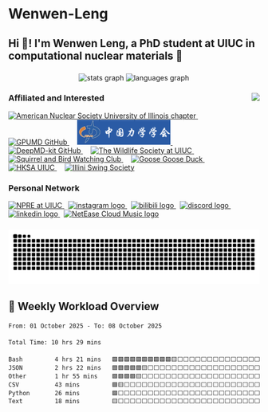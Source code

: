   # Wenwen-Leng

  <h2 align="left">Hi 👋! I'm Wenwen Leng, a PhD student at UIUC in computational nuclear materials 🚀</h2>

  ###

  <div align="center">
    <img src="https://github-readme-stats.vercel.app/api?username=Wanwan-Laang&hide_title=true&hide_rank=false&show_icons=true&include_all_commits=true&count_private=true&disable_animations=false&theme=dracula&locale=en&hide_border=false" height="150" alt="stats graph"  />
    <img src="https://github-readme-stats.vercel.app/api/top-langs?username=Wanwan-Laang&locale=en&hide_title=true&layout=compact&card_width=320&langs_count=5&theme=dracula&hide_border=false" height="150" alt="languages graph"  />
  </div>

  ###

  <img align="right" height="150" src="https://media1.giphy.com/media/v1.Y2lkPTc5MGI3NjExdG1tbmV0ZWJrZXloc253bjJsMnlzc3dmZ2p3MTRrMGVqMTJlZW9lMiZlcD12MV9pbnRlcm5hbF9naWZfYnlfaWQmY3Q9Zw/zZC2AqB84z7zFnlkbF/giphy.gif"  />

  ### Affiliated and Interested

  <div align="left">
    <a href="https://ans.npre.illinois.edu/" target="_blank">
      <img src="https://github.com/Wanwan-Laang/Wanwan-Laang/blob/main/images/ANS.jpg" height="50" alt="American Nuclear Society University of Illinois chapter" />
    </a>
    <img width="12" /> 
    <a href="https://github.com/brucefan1983/GPUMD" target="_blank">
      <img src="https://raw.githubusercontent.com/brucefan1983/GPUMD/master/logo/logo-main-arctic.png" height="50" alt="GPUMD GitHub" />
    </a>
    <img width="12" /> 
    <a href="https://www.cstam.org.cn/index.html" target="_blank">
      <img src="https://github.com/Wanwan-Laang/Wanwan-Laang/blob/main/images/CSTAM.png" height="50" alt="The Chinese Society of Theoretical Applied Mechanics" />
    </a>
    <img width="12" />
    <a href="https://github.com/deepmodeling" target="_blank">
      <img src="https://avatars.githubusercontent.com/u/32671488" height="50" alt="DeepMD-kit GitHub" />
    </a>
    <img width="12" />
    <a href="https://publish.illinois.edu/uiuc-wildlifesociety/" target="_blank">
      <img src="https://raw.githubusercontent.com/Wanwan-Laang/Wanwan-Laang/main/images/TWS.jpg" height="50" alt="The Wildlife Society at UIUC" />
    </a>
    <img width="12" />
    <a href="https://one.illinois.edu/squirrelandbirdwatchingclub/home/" target="_blank">
      <img src="https://ugc.production.linktr.ee/9NEmG766TmSXbRs5UJme_MjImyLK1MzH2qI1j" height="50" alt="Squirrel and Bird Watching Club" />    
    </a>
    <img width="12" />
    <a href="https://www.gaggle.fun/" target="_blank">
      <img src="https://o.qoo-img.com/ggpht/2l652ZLy6I_sz1hYKEKHxAlIt65gQfXqBSRLF3WCSxj_51_i_xUyxuRxY6r5ionKJHQ" height="50" alt="Goose Goose Duck" />
    </a>
    <img width="12" />
    <a href="https://uiuchksa.com/" target="_blank">
      <img src="https://raw.githubusercontent.com/Wanwan-Laang/Wanwan-Laang/main/images/HKSA.png" height="50" alt="HKSA UIUC" />
    </a>
  <img width="12" />
    <a href="https://www.illiniswing.org/" target="_blank">
      <img src="https://images.squarespace-cdn.com/content/v1/5f482c63e06b00272ac2f95b/1598566061563-H3IJHANL8BFSKTHP8LKS/logo_big.png" height="50" alt="Illini Swing Society" />
    </a>
  </div>


  ### Personal Network

  <div align="left">
    <a href="https://npre.illinois.edu/" target="_blank">
      <img src="https://img.shields.io/static/v1?message=NPRE@UIUC&logo=google-chrome&label=&color=FF6F00&logoColor=white&labelColor=&style=for-the-badge" height="35" alt="NPRE at UIUC" />
    </a>&nbsp;
    <a href="https://www.instagram.com/wen.laang/" target="_blank">
      <img src="https://img.shields.io/static/v1?message=Instagram&logo=instagram&label=&color=E4405F&logoColor=white&labelColor=&style=for-the-badge" height="35" alt="instagram logo" />
    </a>&nbsp;
    <a href="https://space.bilibili.com/121949505" target="_blank">
      <img src="https://img.shields.io/static/v1?message=Bilibili&logo=bilibili&label=&color=00A1D6&logoColor=white&labelColor=&style=for-the-badge" height="35" alt="bilibili logo" />
    </a>&nbsp;
    <a href="https://discord.com/users/veluron_laang" target="_blank">
      <img src="https://img.shields.io/static/v1?message=Discord&logo=discord&label=&color=7289DA&logoColor=white&labelColor=&style=for-the-badge" height="35" alt="discord logo" />
    </a>&nbsp;
    <a href="https://www.linkedin.com/in/veluron/" target="_blank">
      <img src="https://img.shields.io/static/v1?message=LinkedIn&logo=linkedin&label=&color=0077B5&logoColor=white&labelColor=&style=for-the-badge" height="35" alt="linkedin logo" />
    </a>&nbsp;
    <a href="https://music.163.com/#/artist?id=49600207" target="_blank">
      <img src="https://img.shields.io/static/v1?message=NetEase%20Cloud&logo=netease-cloud-music&label=&color=E71D36&logoColor=white&labelColor=&style=for-the-badge" height="35" alt="NetEase Cloud Music logo" />
    </a>
  </div>

  ###

  <div align="center">
    <img src="https://github.com/Wanwan-Laang/Wanwan-Laang/blob/output/github-contribution-grid-snake.svg" alt="Snake animation" />
  </div>

  ###

  ## 🧮 Weekly Workload Overview

  <!--START_SECTION:waka-->

```txt
From: 01 October 2025 - To: 08 October 2025

Total Time: 10 hrs 29 mins

Bash         4 hrs 21 mins   🟩🟩🟩🟩🟩🟩🟩🟩🟩🟩🟨⬜⬜⬜⬜⬜⬜⬜⬜⬜⬜⬜⬜⬜⬜   41.47 %
JSON         2 hrs 22 mins   🟩🟩🟩🟩🟩🟨⬜⬜⬜⬜⬜⬜⬜⬜⬜⬜⬜⬜⬜⬜⬜⬜⬜⬜⬜   22.55 %
Other        1 hr 55 mins    🟩🟩🟩🟩🟨⬜⬜⬜⬜⬜⬜⬜⬜⬜⬜⬜⬜⬜⬜⬜⬜⬜⬜⬜⬜   18.33 %
CSV          43 mins         🟩🟨⬜⬜⬜⬜⬜⬜⬜⬜⬜⬜⬜⬜⬜⬜⬜⬜⬜⬜⬜⬜⬜⬜⬜   06.89 %
Python       26 mins         🟩⬜⬜⬜⬜⬜⬜⬜⬜⬜⬜⬜⬜⬜⬜⬜⬜⬜⬜⬜⬜⬜⬜⬜⬜   04.28 %
Text         18 mins         🟨⬜⬜⬜⬜⬜⬜⬜⬜⬜⬜⬜⬜⬜⬜⬜⬜⬜⬜⬜⬜⬜⬜⬜⬜   02.95 %
```

<!--END_SECTION:waka-->

  <br clear="both" />
